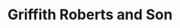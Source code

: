 ---
title: "Griffith Roberts and Son"
url: /holyhead/griffith-roberts-and-son/
shop: funeral directors
---